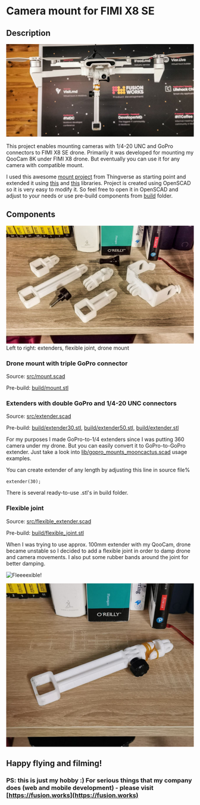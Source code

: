 # Camera mount for FIMI X8 SE

## Description

![FIMI X8 SE with mount](img/drone.jpeg)

This project enables mounting cameras with 1/4-20 UNC and GoPro connectors to FIMI X8 SE drone. Primarily it was developed for mounting my QooCam 8K under FIMI X8 drone. But eventually you can use it for any camera with compatible mount.   

I used this awesome [mount project](https://www.thingiverse.com/thing:3713687) from Thingverse as starting point and extended it using [this](https://www.thingiverse.com/thing:62800) and [this](https://www.thingiverse.com/thing:125939) libraries. Project is created using OpenSCAD so it is very easy to modify it. So feel free to open it in OpenSCAD and adjust to your needs or use pre-build components from [build](build/) folder.

## Components

![Components](img/components.jpeg)
Left to right: extenders, flexible joint, drone mount

### Drone mount with triple GoPro connector 

Source: [src/mount.scad](src/mount.scad)

Pre-build: [build/mount.stl](build/mount.stl)

### Extenders with double GoPro and 1/4-20 UNC connectors

Source: [src/extender.scad](src/extender.scad)

Pre-build: [build/extender30.stl](build/extender30.stl), [build/extender50.stl](build/extender50.stl), [build/extender.stl](build/extender.stl)

For my purposes I made GoPro-to-1/4 extenders since I was putting 360 camera under my drone. But you can easily convert it to GoPro-to-GoPro extender. Just take a look into [lib/gopro_mounts_mooncactus.scad](lib/gopro_mounts_mooncactus.scad) usage examples. 

You can create extender of any length by adjusting this line in source file%

```
extender(30);
```

There is several ready-to-use .stl's in build folder.

### Flexible joint 

Source: [src/flexible_extender.scad](src/flexible_extender.scad)

Pre-build: [build/flexible_joint.stl](build/flexible_joint.stl)

When I was trying to use approx. 100mm extender with my QooCam, drone became unstable so I decided to add a flexible joint in order to damp drone and camera movements. I also put some rubber bands around the joint for better damping.

![Fleeeexible!](img/flex_joint.gif)

![Flexible joint with connector](img/flex_joint.jpeg)

## Happy flying and filming!

### PS: this is just my hobby :) For serious things that my company does (web and mobile development) - please visit [https://fusion.works](https://fusion.works)

